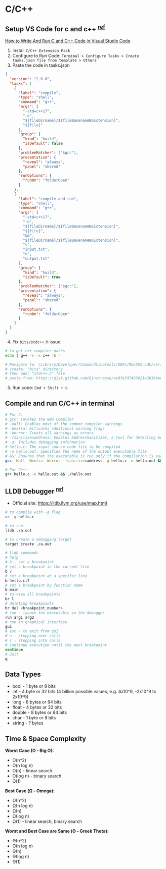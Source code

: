 # C/C++

## Setup VS Code for c and c++ <sup>[ref](https://takeuforward.org/set-up/how-to-set-up-visual-studio-code-for-c-cp-and-dsa/)</sup>

[How to Write And Run C and C++ Code in Visual Studio Code](https://www.freecodecamp.org/news/how-to-write-and-run-c-cpp-code-on-visual-studio-code/)

1. Install `C/C++ Extension Pack`
2. Configure to Run Code: `Terminal > Configure Tasks > Create tasks.json file from template > Others`
3. Paste the code in tasks.json

```json
{
  "version": "2.0.0",
  "tasks": [
    {
      "label": "compile",
      "type": "shell",
      "command": "g++",
      "args": [
        "-std=c++17",
        "-o",
        "${fileDirname}/${fileBasenameNoExtension}",
        "${file}"
      ],
      "group": {
        "kind": "build",
        "isDefault": false
      },
      "problemMatcher": ["$gcc"],
      "presentation": {
        "reveal": "always",
        "panel": "shared"
      },
      "runOptions": {
        "runOn": "folderOpen"
      }
    },
    {
      "label": "compile and run",
      "type": "shell",
      "command": "g++",
      "args": [
        "-std=c++17",
        "-o",
        "${fileDirname}/${fileBasenameNoExtension}",
        "${file}",
        "&&",
        "${fileDirname}/${fileBasenameNoExtension}",
        "<",
        "input.txt",
        ">",
        "output.txt"
      ],
      "group": {
        "kind": "build",
        "isDefault": true
      },
      "problemMatcher": ["$gcc"],
      "presentation": {
        "reveal": "always",
        "panel": "shared"
      },
      "runOptions": {
        "runOn": "folderOpen"
      }
    }
  ]
}
```

4. Fix `bits/stdc++.h` issue

```sh
# to get c++ compiler paths
echo | g++ -v -x c++ -E -

# Navigate to: /Library/Developer/CommandLineTools/SDKs/MacOSX.sdk/usr/include
# create: "bits" directory
# then add: "stdc++.h" file
# paste from: https://gist.github.com/Einstrasse/ac0fe7d7450621a39364ed3b05cacd11
```

5. Run code: `Cmd + Shift + b`

## Compile and run C/C++ in terminal

```sh
# For C:
# gcc: Invokes the GNU Compiler
# -Wall: Enables most of the common compiler warnings
# -Wextra: Activates additional warning flags
# -Werror: Treats all warnings as errors
# -fsanitize=address: Enables AddressSanitizer, a tool for detecting memory issues like buffer overflows, use-after-free, etc.
# -g: Includes debugging information
# hello.c: The input source code file to be compiled
# -o hello.out: Specifies the name of the output executable file
# &&: Ensures that the executable is run only if the compilation is successful
gcc -Wall -Wextra -Werror -fsanitize=address -g hello.c -o hello.out && ./hello.out

# For C++:
g++ hello.c -o hello.out && ./hello.out
```

## LLDB Debugger <sup>[ref](https://www.youtube.com/watch?v=v_C1cvo1biI)</sup>

- Official site: <https://lldb.llvm.org/use/map.html>

```sh
# to compile with -g flag
cc -g hello.c

# to run
lldb ./a.out

# to create a debugging target
target create ./a.out

# lldb commands
# help
# b - set a breakpoint
# set a breakpoint in the current file
b 7
# set a breakpoint at a specific line
b hello.c:7
# set a breakpoint by function name
b main
# to view all breakpoints
br l
# deleting breakpoints
br del <breakpoint_number>
# run - launch the executable in the debugger
run arg1 arg2
# run in graphical interface
gui
# esc - to exit from gui
# n - stepping over calls
# s - stepping into calls
# continue execution until the next breakpoint
continue
# quit
q
```

## Data Types

- bool - 1 byte or 8 bits
- int - 4 byte or 32 bits (4 billion possible values, e.g. 4x10^9, -2x10^9 to 2x10^9)
- long - 8 bytes or 64 bits
- float - 4 bytes or 32 bits
- double - 8 bytes or 64 bits
- char - 1 byte or 8 bits
- string - ? bytes

## Time & Space Complexity

**Worst Case (O - Big O):**

- O(n^2)
- O(n log n)
- O(n) - linear search
- O(log n) - binary search
- O(1)

**Best Case (Ω - Omega):**

- Ω(n^2)
- Ω(n log n)
- Ω(n)
- Ω(log n)
- Ω(1) - linear search, binary search

**Worst and Best Case are Same (Θ - Greek Theta):**

- Θ(n^2)
- Θ(n log n)
- Θ(n)
- Θ(log n)
- Θ(1)
